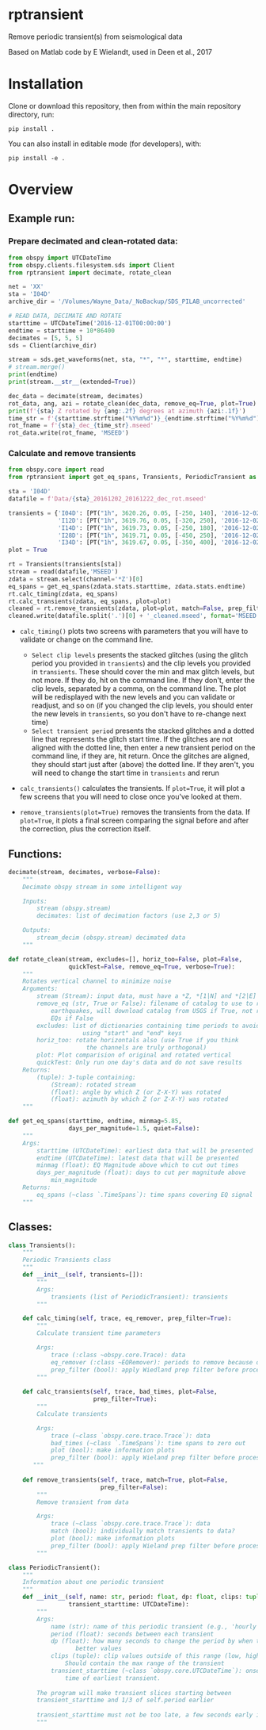 rptransient
=========================

Remove periodic transient(s) from seismological data

Based on Matlab code by E Wielandt, used in Deen et al., 2017

Installation
=========================

Clone or download this repository, then from within the main repository directory, run:

```pip install .```

You can also install in editable mode (for developers), with:

```pip install -e .```

Overview
======================

Example run:
----------------------

### Prepare decimated and clean-rotated data:
```python
from obspy import UTCDateTime
from obspy.clients.filesystem.sds import Client
from rptransient import decimate, rotate_clean

net = 'XX'
sta = 'I04D'
archive_dir = '/Volumes/Wayne_Data/_NoBackup/SDS_PILAB_uncorrected'

# READ DATA, DECIMATE AND ROTATE
starttime = UTCDateTime('2016-12-01T00:00:00')
endtime = starttime + 10*86400
decimates = [5, 5, 5]
sds = Client(archive_dir)

stream = sds.get_waveforms(net, sta, "*", "*", starttime, endtime)
# stream.merge()
print(endtime)
print(stream.__str__(extended=True))

dec_data = decimate(stream, decimates)
rot_data, ang, azi = rotate_clean(dec_data, remove_eq=True, plot=True)
print(f'{sta} Z rotated by {ang:.2f} degrees at azimuth {azi:.1f}')
time_str = f'{starttime.strftime("%Y%m%d")}_{endtime.strftime("%Y%m%d")}'
rot_fname = f'{sta}_dec_{time_str}.mseed'
rot_data.write(rot_fname, 'MSEED')
```

### Calculate and remove transients
```python
from obspy.core import read
from rptransient import get_eq_spans, Transients, PeriodicTransient as PT

sta = 'I04D'
datafile = f'Data/{sta}_20161202_20161222_dec_rot.mseed'

transients = {'I04D': [PT("1h", 3620.26, 0.05, [-250, 140], '2016-12-02T00:46:00')],
              'I12D': [PT("1h", 3619.76, 0.05, [-320, 250], '2016-12-02T00:38:00')],
              'I14D': [PT("1h", 3619.73, 0.05, [-250, 180], '2016-12-02T00:50:00')],
              'I28D': [PT("1h", 3619.71, 0.05, [-450, 250], '2016-12-02T00:13:00')],
              'I34D': [PT("1h", 3619.67, 0.05, [-350, 400], '2016-12-02T00:11:00')]}
plot = True

rt = Transients(transients[sta])
stream = read(datafile,'MSEED')
zdata = stream.select(channel='*Z')[0]
eq_spans = get_eq_spans(zdata.stats.starttime, zdata.stats.endtime)
rt.calc_timing(zdata, eq_spans)   
rt.calc_transients(zdata, eq_spans, plot=plot)
cleaned = rt.remove_transients(zdata, plot=plot, match=False, prep_filter=True)
cleaned.write(datafile.split('.')[0] + '_cleaned.mseed', format='MSEED')
```

- `calc_timing()` plots two screens with parameters that you will have to
  validate or change on the command line.
  - `Select clip levels` presents the stacked glitches (using the glitch
    period you provided in `transients`) and the clip levels you provided in
    `transients`.  These should cover the min and max glitch levels, but not
    more.  If they do, hit <RETURN> on the command line.  If they don't, enter
    the clip levels, separated by a comma, on the command line.  The plot will
    be redisplayed with the new levels and you can validate or readjust, and
    so on (if you changed the clip levels, you should enter the new levels
    in `transients`, so you don't have to re-change next time)
  - `Select transient period` presents the stacked glitches and a dotted line
    that represents the glitch start time.  If the glitches are not aligned with
    the dotted line, then enter a new transient period on the command line, if
    they are, hit return.  Once the glitches are aligned, they should start just
    after (above) the dotted line.  If they aren't, you will need to change
    the start time in `transients` and rerun

- `calc_transients()` calculates the transients.  If `plot=True`, it will
  plot a few screens that you will need to close once you've looked at them.
  
- `remove_transients(plot=True)` removes the transients from the data.
  If `plot=True`, it plots a final screen comparing the signal
  before and after the correction, plus the correction itself. 

Functions:
----------------------
```python
decimate(stream, decimates, verbose=False):
    """
    Decimate obspy stream in some intelligent way

    Inputs:
        stream (obspy.stream)
        decimates: list of decimation factors (use 2,3 or 5)

    Outputs:
        stream_decim (obspy.stream) decimated data
    """
```

```python
def rotate_clean(stream, excludes=[], horiz_too=False, plot=False,
                 quickTest=False, remove_eq=True, verbose=True):
    """
    Rotates vertical channel to minimize noise
    Arguments:
        stream (Stream): input data, must have a *Z, *[1|N] and *[2|E] channel
        remove_eq (str, True or False): filename of catalog to use to remove
            earthquakes, will download catalog from USGS if True, not remove
            EQs if False
        excludes: list of dictionaries containing time periods to avoid,
                     using "start" and "end" keys
        horiz_too: rotate horizontals also (use True if you think
                      the channels are truly orthogonal)
        plot: Plot comparision of original and rotated vertical
        quickTest: Only run one day's data and do not save results
    Returns:
        (tuple): 3-tuple containing:
            (Stream): rotated stream
            (float): angle by which Z (or Z-X-Y) was rotated
            (float): azimuth by which Z (or Z-X-Y) was rotated
    """
```

```python
def get_eq_spans(starttime, endtime, minmag=5.85,
                 days_per_magnitude=1.5, quiet=False):
    """
    Args:
        starttime (UTCDateTime): earliest data that will be presented
        endtime (UTCDateTime): latest data that will be presented
        minmag (float): EQ Magnitude above which to cut out times
        days_per_magnitude (float): days to cut per magnitude above
            min_magnitude
    Returns:
        eq_spans (~class `.TimeSpans`): time spans covering EQ signal
    """
```
Classes:
----------------------

```python
class Transients():
    """
    Periodic Transients class
    """
    def __init__(self, transients=[]):
        """
        Args:
            transients (list of PeriodicTransient): transients
        """

    def calc_timing(self, trace, eq_remover, prep_filter=True):
        """
        Calculate transient time parameters

        Args:
            trace (:class ~obspy.core.Trace): data
            eq_remover (:class ~EQRemover): periods to remove because of EQs
            prep_filter (bool): apply Wiedland prep filter before processing?
        """
        
    def calc_transients(self, trace, bad_times, plot=False,
                        prep_filter=True):
        """
        Calculate transients

        Args:
            trace (~class `obspy.core.trace.Trace`): data
            bad_times (~class `.TimeSpans`): time spans to zero out
            plot (bool): make information plots
            prep_filter (bool): apply Wieland prep filter before processing?
       """
        
    def remove_transients(self, trace, match=True, plot=False,
                          prep_filter=False):
        """
        Remove transient from data

        Args:
            trace (~class `obspy.core.trace.Trace`): data
            match (bool): individually match transients to data?
            plot (bool): make information plots
            prep_filter (bool): apply Wieland prep filter before processing?
        """
```

```python
class PeriodicTransient():
    """
    Information about one periodic transient
    """
    def __init__(self, name: str, period: float, dp: float, clips: tuple,
                 transient_starttime: UTCDateTime):
        """
        Args:
            name (str): name of this periodic transient (e.g., 'hourly')
            period (float): seconds between each transient
            dp (float): how many seconds to change the period by when testing for
                   better values
            clips (tuple): clip values outside of this range (low, high).
                Should contain the max range of the transient
            transient_starttime (~class `obspy.core.UTCDateTime`): onset
                time of earliest transient.
        
        The program will make transient slices starting between
        transient_starttime and 1/3 of self.period earlier
        
        transient_starttime must not be too late, a few seconds early is ok
        """
```
